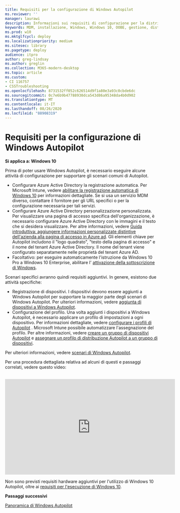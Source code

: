 ```yaml
---
title: Requisiti per la configurazione di Windows Autopilot
ms.reviewer: ''
manager: laurawi
description: Informazioni sui requisiti di configurazione per la distribuzione di Windows Autopilot.
keywords: MDM, installazione, Windows, Windows 10, OOBE, gestione, distribuzione, Autopilot, ZTD, zero-touch, partner, msfb, Intune
ms.prod: w10
ms.mktglfcycl: deploy
ms.localizationpriority: medium
ms.sitesec: library
ms.pagetype: deploy
audience: itpro
author: greg-lindsay
ms.author: greglin
ms.collection: M365-modern-desktop
ms.topic: article
ms.custom:
- CI 116757
- CSSTroubleshooting
ms.openlocfilehash: 8731532ff052c626514d9f1a80e3a93c0cbde6dc
ms.sourcegitcommit: 0c7e6b9b47788930dca543d86a95348da4b0d902
ms.translationtype: MT
ms.contentlocale: it-IT
ms.lasthandoff: 08/26/2020
ms.locfileid: "88908319"
---
```

# <a name="windows-autopilot-configuration-requirements"></a>Requisiti per la configurazione di Windows Autopilot

**Si applica a: Windows 10**

Prima di poter usare Windows Autopilot, è necessario eseguire alcune attività di configurazione per supportare gli scenari comuni di Autopilot. 

- Configurare Azure Active Directory la registrazione automatica. Per Microsoft Intune, vedere [abilitare la registrazione automatica di Windows 10](/intune/windows-enroll#enable-windows-10-automatic-enrollment) per informazioni dettagliate. Se si usa un servizio MDM diverso, contattare il fornitore per gli URL specifici o per la configurazione necessaria per tali servizi.
- Configurare Azure Active Directory personalizzazione personalizzata. Per visualizzare una pagina di accesso specifica dell'organizzazione, è necessario configurare Azure Active Directory con le immagini e il testo che si desidera visualizzare. Per altre informazioni, vedere [Guida introduttiva: aggiungere informazioni personalizzate distintive dell'azienda alla pagina di accesso in Azure ad](/azure/active-directory/fundamentals/customize-branding). Gli elementi chiave per Autopilot includono il "logo quadrato", "testo della pagina di accesso" e il nome del tenant Azure Active Directory. Il nome del tenant viene configurato separatamente nelle proprietà del tenant Azure AD.
- Facoltativo: per eseguire automaticamente l'istruzione da Windows 10 Pro a Windows 10 Enterprise, abilitare l' [attivazione della sottoscrizione di Windows](/windows/deployment/windows-10-enterprise-subscription-activation).

Scenari specifici avranno quindi requisiti aggiuntivi. In genere, esistono due attività specifiche:

- Registrazione di dispositivi. I dispositivi devono essere aggiunti a Windows Autopilot per supportare la maggior parte degli scenari di Windows Autopilot. Per ulteriori informazioni, vedere [aggiunta di dispositivi a Windows Autopilot](add-devices.md).
- Configurazione del profilo. Una volta aggiunti i dispositivi a Windows Autopilot, è necessario applicare un profilo di impostazioni a ogni dispositivo. Per informazioni dettagliate, vedere [configurare i profili di Autopilot](profiles.md) .  Microsoft Intune possibile automatizzare l'assegnazione del profilo. Per altre informazioni, vedere [creare un gruppo di dispositivi Autopilot](/intune/enrollment-Autopilot#create-an-Autopilot-device-group) e [assegnare un profilo di distribuzione Autopilot a un gruppo di dispositivi](/intune/enrollment-Autopilot#assign-an-Autopilot-deployment-profile-to-a-device-group).

Per ulteriori informazioni, vedere [scenari di Windows Autopilot](windows-Autopilot-scenarios.md).

Per una procedura dettagliata relativa ad alcuni di questi e passaggi correlati, vedere questo video:

</br>

<iframe width="560" height="315" src="https://www.youtube.com/embed/KYVptkpsOqs" frameborder="0" allow="accelerometer; autoplay; encrypted-media" gyroscope; picture-in-picture" allowfullscreen></iframe>


Non sono previsti requisiti hardware aggiuntivi per l'utilizzo di Windows 10 Autopilot, oltre ai [requisiti per l'esecuzione di Windows 10](https://www.microsoft.com/windows/windows-10-specifications).

**Passaggi successivi**

[Panoramica di Windows Autopilot](windows-autopilot.md)